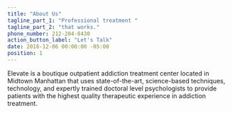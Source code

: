 ```yaml
---
title: "About Us"
tagline_part_1: "Professional treatment "
tagline_part_2: "that works."
phone_number: 212-204-8430
action_button_label: "Let's Talk"
date: 2018-12-06 00:00:00 -05:00
position: 1
---
```


Elevate is a boutique outpatient addiction treatment center located in Midtown Manhattan that uses state-of-the-art, science-based techniques, technology, and expertly trained doctoral level psychologists to provide patients with the highest quality therapeutic experience in addiction treatment.
